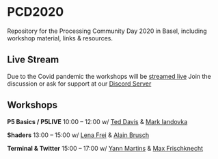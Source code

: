 # PCD2020
Repository for the Processing Community Day 2020 in Basel, including workshop material, links &amp; resources.

## Live Stream

Due to the Covid pandemic the workshops will be [streamed live](https://youtu.be/LjyGeYOcDWQ)
Join the discussion or ask for support at our [Discord Server](https://discord.gg/STKTfDhKgy)

## Workshops

**P5 Basics / P5LIVE**
10:00 – 12:00
w/ [Ted Davis](https://github.com/ffd8) & [Mark Iandovka](https://github.com/miandovka)

**Shaders**
13:00 – 15:00
w/ [Lena Frei](https://github.com/LenaF6) & [Alain Brusch](https://github.com/alainchristopher)

**Terminal & Twitter**
15:00 – 17:00
w/ [Yann Martins](https://github.com/Yyyyaaaannnnoooo) & [Max Frischknecht](https://github.com/maxfrischknecht)
